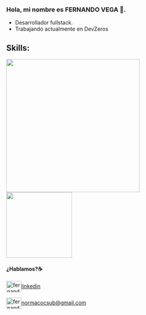 ### Hola, mi nombre es FERNANDO VEGA 👋.

- Desarrollador fullstack.
- Trabajando actualmente en DevZeros


<h2>Skills: </h2>

 <img  width="355px" src="https://skillicons.dev/icons?i=git,angular,js,ts,nextjs,react,jest,c#,mysql" >
 <img  width="175px" src="https://skillicons.dev/icons?i=nodejs,mysql,py,docker" >


#### ¿Hablamos?☕️


<p align="left">

<a href="https://www.linkedin.com/in/fernando-vega-b884951b7/" target="blank"><img align="center" src="https://cdn.jsdelivr.net/npm/simple-icons@3.0.1/icons/linkedin.svg" alt="fernando jose vega duarte" height="30" width="40" />linkedin</a>


<a href="mailto:normacocsub@gmail.com " target="blank"><img align="center" src="https://cdn.jsdelivr.net/npm/simple-icons@3.0.1/icons/gmail.svg" alt="fernando jose vega duarte" height="30" width="40" />normacocsub@gmail.com</a>
</p>



<!--
**normacocsub/normacocsub** is a ✨ _special_ ✨ repository because its `README.md` (this file) appears on your GitHub profile.

Here are some ideas to get you started:

- 🔭 I’m currently working on ...
- 🌱 I’m currently learning ...
- 👯 I’m looking to collaborate on ...
- 🤔 I’m looking for help with ...
- 💬 Ask me about ...
- 📫 How to reach me: ...
- 😄 Pronouns: ...
- ⚡ Fun fact: ...
-->

